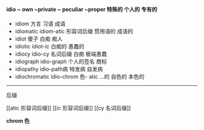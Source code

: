 #### idio ~ own ~private ~ peculiar ~proper 特殊的 个人的 专有的

- idiom 方言 习语 成语
- idiomatic idiom-atic 形容词后缀 惯用语的 成语的
- idiot 傻子  白痴  痴人
- idiotic idiot-ic 白痴的 愚蠢的
- idiocy idio-cy 名词后缀 白痴 极端愚蠢
- idiograph idio-graph 个人的签名  商标
- idiopathy idio-path病 特发病 自发病
- idiochromatic idio-chrom 色- atic ...的 自色的 本色的

---
后缀

[[atic 形容词后缀]]
[[ic 形容词后缀]]
[[cy 名词后缀]]

**chrom 色**